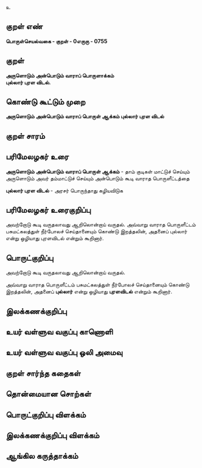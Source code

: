 உ

## குறள் எண் 

**பொருள்செயல்வகை - குறள் - 0எருரு - 0755**

## குறள் 

**அருளொடும் அன்பொடும் வாராப் பொருளாக்கம்  
புல்லார் புரள விடல்.**

## கொண்டு கூட்டும் முறை

**அருளொடும் அன்பொடும் வாராப் பொருள் ஆக்கம் புல்லார் புரள விடல்**

## குறள் சாரம் 


## பரிமேலழகர் உரை

**அருளொடும் அன்பொடும் வாராப் பொருள் ஆக்கம்** - தாம் குடிகள் மாட்டுச் செய்யும் அருளொடும் அவர் தம்மாட்டுச் செய்யும் அன்பொடும் கூடி வாராத பொருளீட்டத்தை  

**புல்லார் புரள விடல்** - அரசர் பொருந்தாது கழியவிடுக

## பரிமேலழகர் உரைகுறிப்பு   

அவற்றோடு கூடி வருதலாவது ஆறிலொன்றாய் வருதல். அவ்வாறு வாராத பொருளீட்டம் பசுமட்கலத்துள் நீர்போலச் செய்தானையும் கொண்டு இறத்தலின், அதனைப் புல்லார் என்று ஒழியாது புரளவிடல் என்றும் கூறினார்.

## பொருட்குறிப்பு 

அவற்றோடு கூடி வருதலாவது ஆறிலொன்றாய் வருதல். 

அவ்வாறு வாராத பொருளீட்டம் பசுமட்கலத்துள் நீர்போலச் செய்தானையும் கொண்டு இறத்தலின், அதனைப் **புல்லார்** என்று ஒழியாது **புரளவிடல்** என்றும் கூறினார்.

## இலக்கணக்குறிப்பு  


## உயர் வள்ளுவ வகுப்பு காணொளி


## உயர் வள்ளுவ வகுப்பு ஒலி அமைவு 

 
## குறள் சார்ந்த கதைகள் 


## தொன்மையான சொற்கள்


## பொருட்குறிப்பு விளக்கம்


## இலக்கணக்குறிப்பு விளக்கம்


## ஆங்கில கருத்தாக்கம் 


